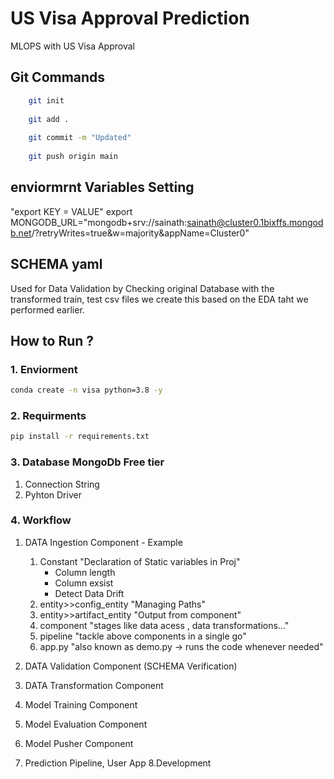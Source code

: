 # US Visa Approval Prediction

 MLOPS with US Visa Approval

## Git Commands

```bash
    git init
    
    git add .
     
    git commit -m "Updated"
     
    git push origin main
```

## enviormrnt Variables Setting

"export KEY = VALUE"
    export MONGODB_URL="mongodb+srv://sainath:sainath@cluster0.1bixffs.mongodb.net/?retryWrites=true&w=majority&appName=Cluster0"

## SCHEMA yaml

Used for Data Validation by Checking original Database with the transformed train, test csv files we create this based on the EDA taht we performed earlier.

## How to Run ?

### 1.  Enviorment

```bash
conda create -n visa python=3.8 -y
```

### 2. Requirments

```bash
pip install -r requirements.txt
```

### 3. Database MongoDb Free tier

1. Connection String
2. Pyhton Driver

### 4. Workflow

1. DATA Ingestion Component - Example

    1. Constant  "Declaration of Static variables in Proj"
        + Column length
        + Column exsist
        + Detect Data Drift
    2. entity>>config_entity "Managing Paths"
    3. entity>>artifact_entity "Output from component"
    4. component "stages like data acess , data transformations..."
    5. pipeline "tackle above components in a single go"
    6. app.py    "also known as demo.py -> runs the code whenever needed"

2. DATA Validation Component (SCHEMA Verification)
3. DATA Transformation Component
4. Model Training Component
5. Model Evaluation Component
6. Model Pusher Component
7. Prediction Pipeline, User App
8.Development
